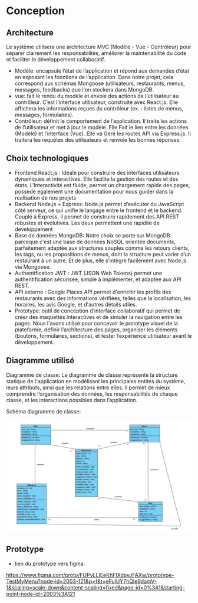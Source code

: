 # Conception

## Architecture

Le système utilisera une architecture MVC (Modèle - Vue - Contrôleur) pour séparer clairement les responsabilités, améliorer la maintenabilité du code et faciliter le développement collaboratif.

- Modèle:  encapsule l’état de l’application et répond aux demandes d’état en exposant les fonctions de l’application. 
Dans notre projet, cela correspond aux schémas Mongoose (utilisateurs, restaurants, menus, messages, feedbacks) que l'on stockera dans MongoDB.
- vue: fait le rendu du modèle et envoie des actions de l’utilisateur au contrôleur. C’est l’interface utilisateur, construite avec React.js.
Elle affichera les informations reçues du contrôleur (ex. : listes de menus, messages, formulaires).
- Contrôleur:  définit le comportement de l’application. Il traite les actions de l’utilisateur et met à jour le modèle. Elle Fait le lien entre les données (Modèle) et l’interface (Vue). Elle va Geré les routes API via Express.js. Il traitera les requêtes des utilisateurs et renvoie les bonnes réponses.


## Choix technologiques

- Frontend	React.js : Idéale pour construire des interfaces utilisateurs dynamiques et interactives. Elle facilite la gestion des routes et des états. L'Interactivité est fluide, permet un chargement rapide des pages, possede egalement une documentation pour nous guider dans la realisation de nos projets
- Backend	Node.js + Express: Node.js permet d’exécuter du JavaScript côté serveur, ce qui unifie le langage entre le frontend et le backend. Couplé à Express, il permet de construire rapidement des API REST robustes et évolutives. Les deux permettent une rapidite de developpement
- Base de données	MongoDB: Notre choix se porte sur MongoDB parceque c'est une base de données NoSQL orientée documents, parfaitement adaptée aux structures souples comme les retours clients, les tags, ou les propositions de menus, dont la structure peut varier d’un restaurant à un autre. Et de plus, elle s’intègre facilement avec Node.js via Mongoose.
- Authentification	JWT : JWT (JSON Web Tokens) permet une authentification sécurisée, simple à implémenter, et adaptée aux API REST.
- API externe : Google Places API permet d'enrichir les profils des restaurants avec des informations vérifiées, telles que la localisation, les horaires, les avis Google, et d'autres détails utiles.
- Prototype: outil de conception d’interface collaboratif qui permet de créer des maquettes interactives et de simuler la navigation entre les pages. Nous l'avons utilisé pour concevoir le prototype visuel de la plateforme, définir l’architecture des pages, organiser les éléments (boutons, formulaires, sections), et tester l’expérience utilisateur avant le développement.


## Diagramme utilisé

Diagramme de classe: Le diagramme de classe représente la structure statique de l'application en modélisant les principales entités du système, leurs attributs, ainsi que les relations entre elles. Il permet de mieux comprendre l’organisation des données, les responsabilités de chaque classe, et les interactions possibles dans l’application.

Schéma diagramme de classe: 

![Diagramme de classe UML](./diagramme-classe.jpg)


## Prototype

- lien du prototype vers figma: 

https://www.figma.com/proto/FUPyLLIEeKhFIXdpyJFAXw/prototype-TestMyMenu?node-id=2003-121&p=f&t=eFulUY7hQle9damV-1&scaling=scale-down&content-scaling=fixed&page-id=0%3A1&starting-point-node-id=2003%3A121 

